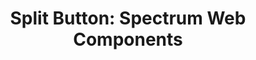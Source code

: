 ---
layout: examples.njk
title: 'Split Button: Spectrum Web Components'
displayName: Split Button
componentName: split-button
componentHeading: sp-split-button
tags:
- component-examples
---